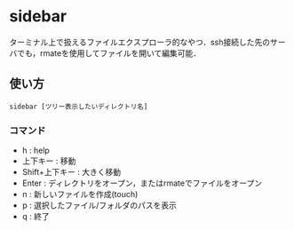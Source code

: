 # sidebar

ターミナル上で扱えるファイルエクスプローラ的なやつ．ssh接続した先のサーバでも，rmateを使用してファイルを開いて編集可能．

## 使い方
```
sidebar [ツリー表示したいディレクトリ名]
```

### コマンド
- h : help
- 上下キー : 移動
- Shift+上下キー : 大きく移動
- Enter : ディレクトリをオープン，またはrmateでファイルをオープン
- n : 新しいファイルを作成(touch)
- p : 選択したファイル/フォルダのパスを表示
- q : 終了 